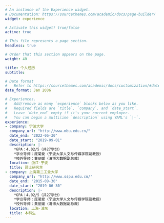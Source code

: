 ```yaml
---
# An instance of the Experience widget.
# Documentation: https://sourcethemes.com/academic/docs/page-builder/
widget: experience

# Activate this widget? true/false
active: true

# This file represents a page section.
headless: true

# Order that this section appears on the page.
weight: 40

title: 个人经历
subtitle:

# Date format
#   Refer to https://sourcethemes.com/academic/docs/customization/#date-format
date_format: Jan 2006

# Experiences.
#   Add/remove as many `experience` blocks below as you like.
#   Required fields are `title`, `company`, and `date_start`.
#   Leave `date_end` empty if it's your current employer.
#   You can begin a multiline `description` using YAML's `|-`.
experience:
- company: 宁波大学
  company_url: "http://www.nbu.edu.cn/"
  date_end: "2022-06-30"
  date_start: "2019-09-01"
  description: |-
    *GPA：4.02/5（共27学分）
    *学业导师：庞菊爱（宁波大学人文与传媒学院副教授）
    *校外导师：黄丽媛（清博大数据副总裁）
  location: 浙江·宁波
  title: 硕士研究生
- company: 上海第二工业大学
  company_url: "http://www.sspu.edu.cn/"
  date_end: "2015-09-30"
  date_start: "2019-06-30"
  description: |-
    *GPA：4.02/5（共27学分）
    *学业导师：庞菊爱（宁波大学人文与传媒学院副教授）
    *校外导师：黄丽媛（清博大数据副总裁）
  location: 上海·浦东
  title: 本科生
---
```

